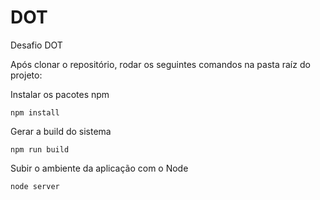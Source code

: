# DOT
Desafio DOT

Após clonar o repositório, rodar os seguintes comandos na pasta raíz do projeto:

Instalar os pacotes npm
```
npm install
````

Gerar a build do sistema
```
npm run build
````

Subir o ambiente da aplicação com o Node
```
node server
````
